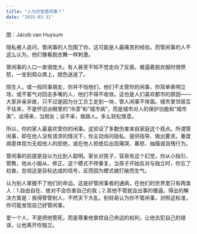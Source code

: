 ```yaml
---
title: "人为何爱管闲事？"
date: "2015-03-31"
---
```


图：Jacob van Huysum

隐私被人追问，管闲事的人包围了你，这可能是人最痛苦的经验。而管闲事的人不这么认为，他们像看脱衣舞一样刺激。

管闲事的人口一直很庞大。有人甚至不知不觉走向了反面，被逼着脱衣服时很愤怒，一坐到观众席上，就色迷迷了。

陌生人，或一般同事朋友，你并不怕他们，他们不太管你的闲事，你简单表明立场，或不客气对回击多嘴的人，他们不得不收敛。这也是人们喜欢都市的原因——大家非亲非故，只不过是因为分工合工走到一块，管人闲事不体面。城市里邻居互不往来，不是怀旧派眼里的“冷漠”和“城市病”，而是城市对人的保护功能和“城市美”。谈得来，当朋友；谈不来，做路人。多么轻松惬意。

所以，你的家人最喜欢管你的闲事。这验证了多数伤害来自家庭这个观点。所谓管闲事，即在他人没有请求的情况下，你主动询问隐私、提供指导、做出要求。重度病患体现为无视他人的拒绝，或在他人拒绝后出现痛哭、暴怒、抽搐或自残行为。

管闲事的前提是自以为比别人聪明。家长对孩子，容易有这个幻觉，你从小指引、管教，他从小服从、修正。这个模式不停重复，当孩子开始反对与独立时，你忘了初衷，忽视这是目标达成的信号，反而因为模式被打破而生气。

认为别人掌握不了他们的命运。这是好管闲事者的通病，在他们的世界里只有两类人：1.自由自在、绝对不会伤害自己的我；2.其他不管就会出事的傻逼。得出的解决方案是：我得管管别人，不然天下大乱。别轻易认为你不管闲事，对照这标准，你可能发现自己好管闲事。  

爱一个人，不是把他管死，而是尊重他掌控自己命运的权利，让他去犯自己的错误，让他离开你独立。

